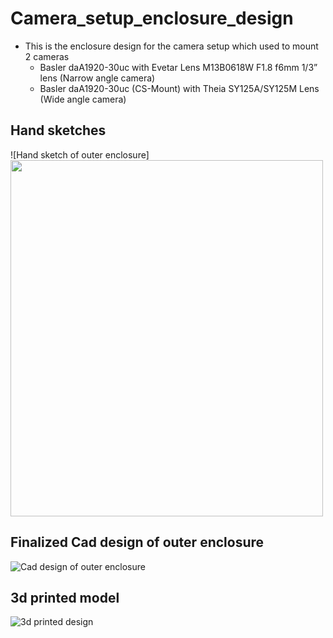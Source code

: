 # Camera_setup_enclosure_design
* This is the enclosure design for the camera setup which used to mount 2 cameras
  * Basler daA1920-30uc with Evetar Lens M13B0618W F1.8 f6mm 1/3” lens (Narrow angle camera)
  * Basler daA1920-30uc (CS-Mount) with Theia SY125A/SY125M Lens (Wide angle camera)
  
 
 ## Hand sketches
 ![Hand sketch of outer enclosure]<img src=/../main/images/hand_drawings/outer_enclosure_design.jpg width="500" height="570">
 
 ## Finalized Cad design of outer enclosure
 
 ![Cad design of outer enclosure](/../main/images/cad_design.png)
 
 ## 3d printed model
 
 ![3d printed design](/.../main/images/3d_printed_design.jpg)
 
